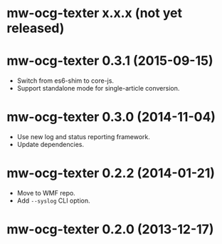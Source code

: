 # mw-ocg-texter x.x.x (not yet released)

# mw-ocg-texter 0.3.1 (2015-09-15)
* Switch from es6-shim to core-js.
* Support standalone mode for single-article conversion.

# mw-ocg-texter 0.3.0 (2014-11-04)
* Use new log and status reporting framework.
* Update dependencies.

# mw-ocg-texter 0.2.2 (2014-01-21)
* Move to WMF repo.
* Add `--syslog` CLI option.

# mw-ocg-texter 0.2.0 (2013-12-17)
